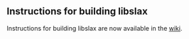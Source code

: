 <!---
# $Id$
#
# Copyright 2013, Juniper Networks, Inc.
# All rights reserved.
# This SOFTWARE is licensed under the LICENSE provided in the
# ../Copyright file. By downloading, installing, copying, or otherwise
# using the SOFTWARE, you agree to be bound by the terms of that
# LICENSE.
#-->

## Instructions for building libslax

Instructions for building libslax are now available in the
[wiki](https://github.com/Juniper/libslax/wiki/Building).
